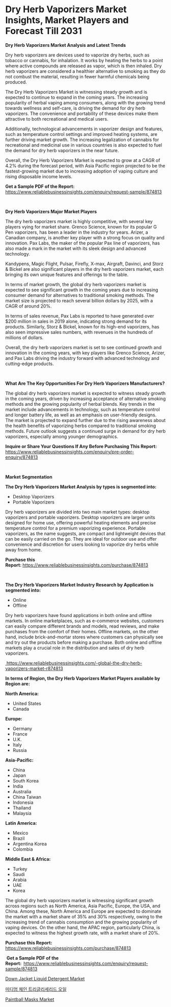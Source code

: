 <p><h1>Dry Herb Vaporizers Market Insights, Market Players and Forecast Till 2031</h1></p><p><strong>Dry Herb Vaporizers Market Analysis and Latest Trends</strong></p>
<p><p>Dry herb vaporizers are devices used to vaporize dry herbs, such as tobacco or cannabis, for inhalation. It works by heating the herbs to a point where active compounds are released as vapor, which is then inhaled. Dry herb vaporizers are considered a healthier alternative to smoking as they do not combust the material, resulting in fewer harmful chemicals being produced.</p><p>The Dry Herb Vaporizers Market is witnessing steady growth and is expected to continue to expand in the coming years. The increasing popularity of herbal vaping among consumers, along with the growing trend towards wellness and self-care, is driving the demand for dry herb vaporizers. The convenience and portability of these devices make them attractive to both recreational and medical users.</p><p>Additionally, technological advancements in vaporizer design and features, such as temperature control settings and improved heating systems, are further driving market growth. The increasing legalization of cannabis for recreational and medicinal use in various countries is also expected to fuel the demand for dry herb vaporizers in the near future.</p><p>Overall, the Dry Herb Vaporizers Market is expected to grow at a CAGR of 4.2% during the forecast period, with Asia Pacific region projected to be the fastest-growing market due to increasing adoption of vaping culture and rising disposable income levels.</p></p>
<p><strong>Get a Sample PDF of the Report:&nbsp;</strong> <a href="https://www.reliablebusinessinsights.com/enquiry/request-sample/874813">https://www.reliablebusinessinsights.com/enquiry/request-sample/874813</a></p>
<p>&nbsp;</p>
<p><strong>Dry Herb Vaporizers Major Market Players</strong></p>
<p><p>The dry herb vaporizers market is highly competitive, with several key players vying for market share. Grenco Science, known for its popular G Pen vaporizers, has been a leader in the industry for years. Arizer, a Canadian company, is another key player with a strong focus on quality and innovation. Pax Labs, the maker of the popular Pax line of vaporizers, has also made a mark in the market with its sleek design and advanced technology.</p><p>Kandypens, Magic Flight, Pulsar, Firefly, X-max, Airgraft, Davinci, and Storz & Bickel are also significant players in the dry herb vaporizers market, each bringing its own unique features and offerings to the table.</p><p>In terms of market growth, the global dry herb vaporizers market is expected to see significant growth in the coming years due to increasing consumer demand for alternatives to traditional smoking methods. The market size is projected to reach several billion dollars by 2025, with a CAGR of around 20%.</p><p>In terms of sales revenue, Pax Labs is reported to have generated over $200 million in sales in 2019 alone, indicating strong demand for its products. Similarly, Storz & Bickel, known for its high-end vaporizers, has also seen impressive sales numbers, with revenues in the hundreds of millions of dollars.</p><p>Overall, the dry herb vaporizers market is set to see continued growth and innovation in the coming years, with key players like Grenco Science, Arizer, and Pax Labs driving the industry forward with advanced technology and cutting-edge products.</p></p>
<p>&nbsp;</p>
<p><strong>What Are The Key Opportunities For Dry Herb Vaporizers Manufacturers?</strong></p>
<p><p>The global dry herb vaporizers market is expected to witness steady growth in the coming years, driven by increasing acceptance of alternative smoking methods and the growing popularity of herbal blends. Key trends in the market include advancements in technology, such as temperature control and longer battery life, as well as an emphasis on user-friendly designs. The market is projected to expand further due to the rising awareness about the health benefits of vaporizing herbs compared to traditional smoking methods. Future outlook suggests a continued surge in demand for dry herb vaporizers, especially among younger demographics.</p></p>
<p><strong>Inquire or Share Your Questions If Any Before Purchasing This Report:</strong> <a href="https://www.reliablebusinessinsights.com/enquiry/pre-order-enquiry/874813">https://www.reliablebusinessinsights.com/enquiry/pre-order-enquiry/874813</a></p>
<p>&nbsp;</p>
<p><strong>Market Segmentation</strong></p>
<p><strong>The Dry Herb Vaporizers Market Analysis by types is segmented into:</strong></p>
<p><ul><li>Desktop Vaporizers</li><li>Portable Vaporizers</li></ul></p>
<p><p>Dry herb vaporizers are divided into two main market types: desktop vaporizers and portable vaporizers. Desktop vaporizers are larger units designed for home use, offering powerful heating elements and precise temperature control for a premium vaporizing experience. Portable vaporizers, as the name suggests, are compact and lightweight devices that can be easily carried on the go. They are ideal for outdoor use and offer convenience and discretion for users looking to vaporize dry herbs while away from home.</p></p>
<p><strong>Purchase this Report:&nbsp;</strong><a href="https://www.reliablebusinessinsights.com/purchase/874813">https://www.reliablebusinessinsights.com/purchase/874813</a></p>
<p>&nbsp;</p>
<p><strong>The Dry Herb Vaporizers Market Industry Research by Application is segmented into:</strong></p>
<p><ul><li>Online</li><li>Offline</li></ul></p>
<p><p>Dry herb vaporizers have found applications in both online and offline markets. In online marketplaces, such as e-commerce websites, customers can easily compare different brands and models, read reviews, and make purchases from the comfort of their homes. Offline markets, on the other hand, include brick-and-mortar stores where customers can physically see and try out the products before making a purchase. Both online and offline markets play a crucial role in the distribution and sales of dry herb vaporizers.</p></p>
<p><a href="https://www.reliablebusinessinsights.com/-global-the-dry-herb-vaporizers-market-r874813">&nbsp;https://www.reliablebusinessinsights.com/-global-the-dry-herb-vaporizers-market-r874813</a></p>
<p><strong>In terms of Region, the Dry Herb Vaporizers Market Players available by Region are:</strong></p>
<p>
    <p> <strong> North America: </strong>
        <ul>
            <li>United States</li>
            <li>Canada</li>
        </ul>
        </p> 
    <p> <strong> Europe: </strong>
        <ul>
            <li>Germany</li>
            <li>France</li>
            <li>U.K.</li>
            <li>Italy</li>
            <li>Russia</li>
        </ul>
        </p> 
    <p> <strong> Asia-Pacific: </strong>
        <ul>
            <li>China</li>
            <li>Japan</li>
            <li>South Korea</li>
            <li>India</li>
            <li>Australia</li>
            <li>China Taiwan</li>
            <li>Indonesia</li>
            <li>Thailand</li>
            <li>Malaysia</li>
        </ul>
        </p> 
    <p> <strong> Latin America: </strong>
        <ul>
            <li>Mexico</li>
            <li>Brazil</li>
            <li>Argentina Korea</li>
            <li>Colombia</li>
        </ul>
        </p> 
    <p> <strong> Middle East & Africa: </strong>
        <ul>
            <li>Turkey</li>
            <li>Saudi</li>
            <li>Arabia</li>
            <li>UAE</li>
            <li>Korea</li>
        </ul>
    </p>
    </p>
<p><p>The global dry herb vaporizers market is witnessing significant growth across regions such as North America, Asia Pacific, Europe, the USA, and China. Among these, North America and Europe are expected to dominate the market with a market share of 35% and 30% respectively, owing to the increasing trend of cannabis consumption and the growing popularity of vaping devices. On the other hand, the APAC region, particularly China, is expected to witness the highest growth rate, with a market share of 20%.</p></p>
<p><strong>Purchase this Report: </strong><a href="https://www.reliablebusinessinsights.com/purchase/874813">https://www.reliablebusinessinsights.com/purchase/874813</a></p>
<p>&nbsp;<strong>Get a Sample PDF of the Report:&nbsp;&nbsp;</strong><a href="https://www.reliablebusinessinsights.com/enquiry/request-sample/874813">https://www.reliablebusinessinsights.com/enquiry/request-sample/874813</a></p>
<p><strong></strong></p>
<p><p><a href="https://github.com/RoccoManning/Market-Research-Report-List-5/blob/main/down-jacket-liquid-detergent-market.md">Down Jacket Liquid Detergent Market</a></p><p><a href="https://github.com/lzrvbyqzftro57/Market-Research-Report-List-2/blob/main/767958578272.md">미디엄 체인 트리글리세리드 오일</a></p><p><a href="https://issuu.com/reportprime-2/docs/paintball-masks-market-size-2030.pptx">Paintball Masks Market</a></p></p>